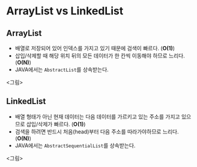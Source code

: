 # ArrayList vs LinkedList
## ArrayList
- 배열로 저장되어 있어 인덱스를 가지고 있기 때문에 검색이 빠르다. (**O(1)**)
- 삽입/삭제할 때 해당 위치 뒤의 모든 데이터가 한 칸씩 이동해야 하므로 느리다. (**O(N)**)
- JAVA에서는 `AbstractList`를 상속받는다.

<그림>

## LinkedList
- 배열 형태가 아닌 현재 데이터는 다음 데이터를 가르키고 있는 주소를 가지고 있으므로 삽입/삭제가 빠르다. (**O(1)**)
- 검색을 하려면 반드시 처음(head)부터 다음 주소를 따라가야하므로 느리다. (**O(N)**)
- JAVA에서는 `AbstractSequentialList`를 상속받는다.

<그림>
